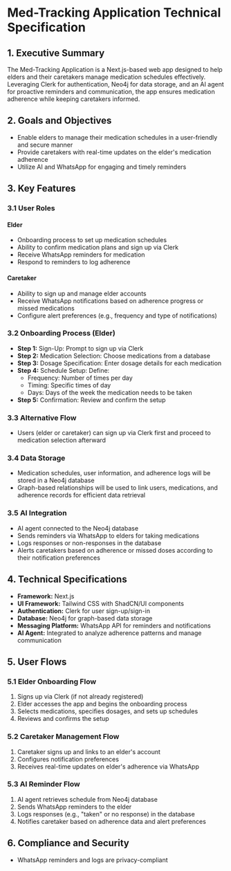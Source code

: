 # Med-Tracking Application Technical Specification

## 1. Executive Summary

The Med-Tracking Application is a Next.js-based web app designed to help elders and their caretakers manage medication schedules effectively. Leveraging Clerk for authentication, Neo4j for data storage, and an AI agent for proactive reminders and communication, the app ensures medication adherence while keeping caretakers informed.

## 2. Goals and Objectives

* Enable elders to manage their medication schedules in a user-friendly and secure manner
* Provide caretakers with real-time updates on the elder's medication adherence
* Utilize AI and WhatsApp for engaging and timely reminders

## 3. Key Features

### 3.1 User Roles

#### Elder
* Onboarding process to set up medication schedules
* Ability to confirm medication plans and sign up via Clerk
* Receive WhatsApp reminders for medication
* Respond to reminders to log adherence

#### Caretaker
* Ability to sign up and manage elder accounts
* Receive WhatsApp notifications based on adherence progress or missed medications
* Configure alert preferences (e.g., frequency and type of notifications)

### 3.2 Onboarding Process (Elder)

* **Step 1:** Sign-Up: Prompt to sign up via Clerk
* **Step 2:** Medication Selection: Choose medications from a database
* **Step 3:** Dosage Specification: Enter dosage details for each medication
* **Step 4:** Schedule Setup: Define:
  * Frequency: Number of times per day
  * Timing: Specific times of day
  * Days: Days of the week the medication needs to be taken
* **Step 5:** Confirmation: Review and confirm the setup


### 3.3 Alternative Flow

* Users (elder or caretaker) can sign up via Clerk first and proceed to medication selection afterward

### 3.4 Data Storage

* Medication schedules, user information, and adherence logs will be stored in a Neo4j database
* Graph-based relationships will be used to link users, medications, and adherence records for efficient data retrieval

### 3.5 AI Integration

* AI agent connected to the Neo4j database
* Sends reminders via WhatsApp to elders for taking medications
* Logs responses or non-responses in the database
* Alerts caretakers based on adherence or missed doses according to their notification preferences

## 4. Technical Specifications

* **Framework:** Next.js
* **UI Framework:** Tailwind CSS with ShadCN/UI components
* **Authentication:** Clerk for user sign-up/sign-in
* **Database:** Neo4j for graph-based data storage
* **Messaging Platform:** WhatsApp API for reminders and notifications
* **AI Agent:** Integrated to analyze adherence patterns and manage communication

## 5. User Flows

### 5.1 Elder Onboarding Flow

1. Signs up via Clerk (if not already registered)
2. Elder accesses the app and begins the onboarding process
3. Selects medications, specifies dosages, and sets up schedules
4. Reviews and confirms the setup


### 5.2 Caretaker Management Flow

1. Caretaker signs up and links to an elder's account
2. Configures notification preferences
3. Receives real-time updates on elder's adherence via WhatsApp

### 5.3 AI Reminder Flow

1. AI agent retrieves schedule from Neo4j database
2. Sends WhatsApp reminders to the elder
3. Logs responses (e.g., "taken" or no response) in the database
4. Notifies caretaker based on adherence data and alert preferences

## 6. Compliance and Security

* WhatsApp reminders and logs are privacy-compliant